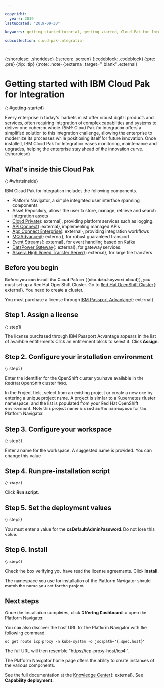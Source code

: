 ```yaml
---

copyright:
  years: 2019
lastupdated: "2019-09-30"

keywords: getting started tutorial, getting started, Cloud Pak for Integration, integration

subcollection: cloud-pak-integration

---
```


{:shortdesc: .shortdesc}
{:screen: .screen}
{:codeblock: .codeblock}
{:pre: .pre}
{:tip: .tip}
{:note: .note}
{:external: target="_blank" .external}


# Getting started with IBM Cloud Pak for Integration
{: #getting-started}

Every enterprise in today's markets must offer robust digital products and services, often requiring integration of complex capabilities and systems to deliver one coherent whole. IBM® Cloud Pak for Integration offers a simplified solution to this integration challenge, allowing the enterprise to modernize its processes while positioning itself for future innovation. Once installed, IBM Cloud Pak for Integration eases monitoring, maintenance and upgrades, helping the enterprise stay ahead of the innovation curve.
{:shortdesc}

## What's inside this Cloud Pak
{: #whatsinside}

IBM Cloud Pak for Integration includes the following components.

  - Platform Navigator, a simple integrated user interface spanning components
  - Asset Repository, allows the user to store, manage, retrieve and search integration assets
  - [Cloud Private](https://www.ibm.com/support/knowledgecenter/en/SSBS6K_3.2.0/kc_welcome_containers.html){: external}, providing platform services such as logging.
  - [API Connect](https://www.ibm.com/support/knowledgecenter/en/SSMNED_2018/mapfiles/getting_started.html){: external}, implementing managed APIs
  - [App Connect Enterprise](https://www.ibm.com/support/knowledgecenter/en/SSTTDS_11.0.0/com.ibm.ace.home.doc/help_home.htm){: external}, providing integration workflows
  - [MQ Advanced](https://www.ibm.com/support/knowledgecenter/en/SSFKSJ_9.1.0/com.ibm.mq.helphome.v91.doc/WelcomePagev9r1.htm){: external}, for robust guaranteed transport
  - [Event Streams](https://ibm.github.io/event-streams/){: external}, for event handling based on Kafka
  - [DataPower Gateway](https://www.ibm.com/support/knowledgecenter/SS9H2Y_7.7.0/com.ibm.dp.doc/welcome.html){: external}, for gateway services.
  - [Aspera High Speed Transfer Server](https://www.ibm.com/blogs/bluemix/2018/12/enable-hybrid-cloud-data-movement-with-aspera-for-ibm-cloud-private/){: external}, for large file transfers


## Before you begin
Before you can install the Cloud Pak on {{site.data.keyword.cloud}}, you must set up a Red Hat OpenShift Cluster. Go to [Red Hat OpenShift Cluster](https://cloud.ibm.com/kubernetes/catalog/openshiftcluster){: external}.  You need to create a cluster.

You must purchase a license through [IBM Passport Advantage](https://www.ibm.com/software/passportadvantage/index.html){: external}. 


## Step 1. Assign a license
{: step1}

The license purchased through IBM Passport Advantage appears in the list of available entitlements  Click an entitlement block to select it.  Click **Assign**.

## Step 2. Configure your installation environment
{: step2}

Enter the identifier for the OpenShift cluster you have available in the RedHat OpenShift cluster field.

In the Project field, select from an existing project or create a new one by entering a unique project name. A project is similar to a Kubernetes cluster namespace, and the list is populated from your Red Hat OpenShift environment.  Note this project name is used as the namespace for the Platform Navigator.

## Step 3. Configure your workspace
{: step3}

Enter a name for the workspace.  A suggested name is provided.  You can change this value.

## Step 4. Run pre-installation script
{: step4}

Click **Run script**.

## Step 5. Set the deployment values
{: step5}

You must enter a value for the **csDefaultAdminPassword**.  Do not lose this value.

## Step 6. Install
{: step6}

Check the box verifying you have read the license agreements.  Click **Install**.

The namespace you use for installation of the Platform Navigator should match the name you set for the project.


## Next steps

Once the installation completes, click **Offering Dashboard** to open the Platform Navigator.

You can also discover the host URL for the Platform Navigator with the following command.

`oc get route icp-proxy -n kube-system -o jsonpath='{.spec.host}'`

The full URL will then resemble "https://icp-proxy-host/icp4i".

The Platform Navigator home page offers the ability to create instances of the various components.

See the full documentation at the [Knowledge Center](https://www.ibm.com/support/knowledgecenter/SSGT7J_19.3/welcome.html){: external}.  See **Capability deployment.**

